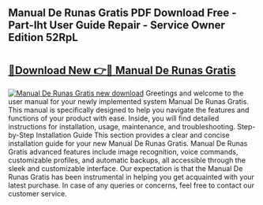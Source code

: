 ## Manual De Runas Gratis PDF Download Free - Part-Iht User Guide Repair - Service Owner Edition 52RpL

# <h2><a href="http://cf18846.oget.top/?id=Manual+De+Runas+Gratis">🔗Download New 👉🔴 Manual De Runas Gratis</a></h2>

[![Manual De Runas Gratis new download](https://i.imgur.com/5g1atiW.png)](http://cf18846.oget.top/?id=Manual+De+Runas+Gratis)
Greetings and welcome to the user manual for your newly implemented system Manual De Runas Gratis. This manual is specifically designed to help you navigate the features and functions of your product with ease. Inside, you will find detailed instructions for installation, usage, maintenance, and troubleshooting. Step-by-Step Installation Guide This section provides a clear and concise installation guide for your new Manual De Runas Gratis. Manual De Runas Gratis advanced features include image recognition, voice commands, customizable profiles, and automatic backups, all accessible through the sleek and customizable interface. Our expectation is that the Manual De Runas Gratis has been instrumental in helping you get acquainted with your latest purchase. In case of any queries or concerns, feel free to contact our customer service.
